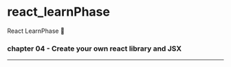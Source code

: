 # react_learnPhase
React LearnPhase 🚀
### chapter 04 - Create your own react library and JSX
---------------------------------------------
